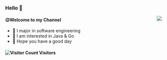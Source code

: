 ### Hello 👋

<img align="right" src="https://github-readme-stats.vercel.app/api?username=isVergil&show_icons=true&icon_color=CE1D2D&text_color=718096&bg_color=ffffff&hide_title=true" />

#### 😉Welcome to my Channel

- 🏫 I major in software engineering
- 🤩 I am interested in Java & Go
- 🍬 Hope you have a good day

 #### ![Visitor Count](https://profile-counter.glitch.me/isVergil/count.svg) Visitors
